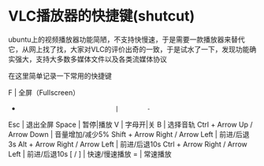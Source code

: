 VLC播放器的快捷键(shutcut)
========================

ubuntu上的视频播放器功能简陋，不支持快慢速，于是需要一款播放器来替代它，从网上找了找，大家对VLC的评价出奇的一致，于是试水了一下，发现功能确实强大，支持大多数多媒体文件以及各类流媒体协议

在这里简单记录一下常用的快捷键

F                                |  全屏（Fullscreen）       
-                                |        -
Esc                              |  退出全屏
Space                            |  暂停|播放
V                                |  字母开|关
B                                |  选择音轨
Ctrl + Arrow Up / Arrow Down     |  音量增加/减少5%
Shift + Arrow Right / Arrow Left |  前进/后退3s
Alt + Arrow Right / Arrow Left   |  前进/后退10s
Ctrl + Arrow Right / Arrow Left  |  前进/后退10s
[ / ]                              |  快速/慢速播放
=                                |  常速播放

